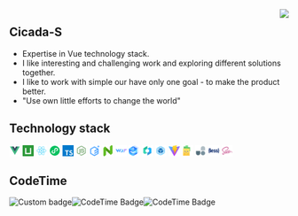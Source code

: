 <img height="88px" align="right" src="https://count.getloli.com/get/@:Cicada-S?theme=rule34">

## Cicada-S

- Expertise in Vue technology stack.
- I like interesting and challenging work and exploring different solutions together.
- I like to work with simple our have only one goal - to make the product better.
- "Use own little efforts to change the world"
<!-- - Blog: <a href="https://juejin.cn/user/1957564072600392/posts"><code><img height="20" src="./images/juejin.svg"></code></a><a href="https://blog.csdn.net/South_ink?type=blog"><code><img height="20" src="./images/csdn.svg"></code></a> -->

## Technology stack

<a href="https://v3.cn.vuejs.org"><code><img height="20" src="./images/Vue.svg"></code></a>
<a href="https://uniapp.dcloud.net.cn"><code><img height="20" src="./images/uniapp.svg"></code></a>
<a href="https://zh-hans.react.dev/"><code><img height="20" src="./images/React.svg"></code></a>
<a href="https://developers.weixin.qq.com/miniprogram/dev/framework/"><code><img height="20" src="./images/xcx.svg"></code></a>
<a href="https://www.tslang.cn"><code><img height="20" src="./images/typescript.svg"></code></a>
<a href="https://nodejs.cn"><code><img height="20" src="./images/Node.js.svg"></code></a>
<a href="https://element-plus.org/zh-CN"><code><img height="20" src="./images/elementplus.svg"></code></a>
<a href="https://www.naiveui.com/zh-CN"><code><img height="20" src="./images/naiveui.svg"></code></a>
<a href="https://wot-design-uni.netlify.app/"><code><img height="20" src="./images/WotDesignUni.png"></code></a>
<a href="https://uview-plus.jiangruyi.com/"><code><img height="20" src="./images/uviewPlus.png"></code></a>
<a href="https://vant.pro/vant/#/zh-CN"><code><img height="20" src="./images/vant.svg"></code></a>
<a href="https://webpack.js.org"><code><img height="20" src="./images/webpack.svg"></code></a>
<a href="https://cn.vitejs.dev"><code><img height="20" src="./images/vite.png"></code></a>
<a href="https://pinia.vuejs.org/zh"><code><img height="20" src="./images/pinia.svg"></code></a>
<a href="https://unocss.jiangruyi.com/"><code><img height="20" src="./images/unocss.svg"></code></a>
<a href="http://lesscss.cn"><code><img height="20" src="./images/less.svg"></code></a>
<a href="https://sass-lang.com"><code><img height="20" src="./images/Sass.svg"></code></a>

## CodeTime

<img height="22px" href="https://codetime.dev" alt="Custom badge" src="https://img.shields.io/endpoint?style=flat&url=https%3A%2F%2Fapi.codetime.dev%2Fshield%3Fid%3D5487%26project%3D%26in%3D31536000000"><img height="22px" href="https://codetime.dev" alt="CodeTime Badge" src="https://img.shields.io/endpoint?style=flat&color=007ec6&url=https%3A%2F%2Fapi.codetime.dev%2Fshield%3Fid%3D5487%26project%3D%26in=604800000"><img height="22px" href="https://codetime.dev" alt="CodeTime Badge" src="https://img.shields.io/endpoint?style=flat&color=007ec6&url=https%3A%2F%2Fapi.codetime.dev%2Fshield%3Fid%3D5487%26project%3D%26in=86400000">

<!-- ## Github Activity -->

<!-- <img height="150px" src="https://github-readme-stats.vercel.app/api?username=Cicada-S&show_icons=true&theme=onedark"/><img height="150px" src="https://github-readme-stats.vercel.app/api/top-langs/?username=Cicada-S&layout=compact&langs_count=6&theme=onedark"/> -->